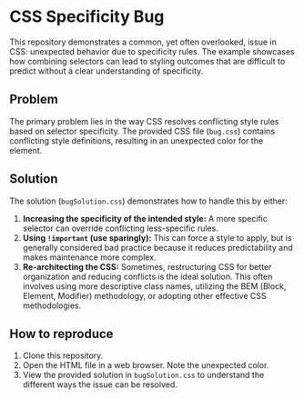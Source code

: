 # CSS Specificity Bug

This repository demonstrates a common, yet often overlooked, issue in CSS: unexpected behavior due to specificity rules.  The example showcases how combining selectors can lead to styling outcomes that are difficult to predict without a clear understanding of specificity.

## Problem

The primary problem lies in the way CSS resolves conflicting style rules based on selector specificity.  The provided CSS file (`bug.css`) contains conflicting style definitions, resulting in an unexpected color for the element.

## Solution

The solution (`bugSolution.css`) demonstrates how to handle this by either:

1. **Increasing the specificity of the intended style:**  A more specific selector can override conflicting less-specific rules.
2. **Using `!important` (use sparingly):** This can force a style to apply, but is generally considered bad practice because it reduces predictability and makes maintenance more complex.
3. **Re-architecting the CSS:**  Sometimes, restructuring CSS for better organization and reducing conflicts is the ideal solution.  This often involves using more descriptive class names, utilizing the BEM (Block, Element, Modifier) methodology, or adopting other effective CSS methodologies. 

## How to reproduce

1. Clone this repository.
2. Open the HTML file in a web browser. Note the unexpected color.
3. View the provided solution in `bugSolution.css` to understand the different ways the issue can be resolved.